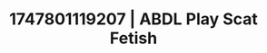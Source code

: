 ---
categories:
- Creampie
- Close contact
- Erotic dance
- Erotic silhouette
- Pleasure activism
image: /assets/images/1747801119207.jpg
layout: post
seo:
  description: Featured content with premium ABDL Play, Scat Fetish. HD images available.
  keywords: ABDL Play, Scat Fetish
  og_image: /assets/images/1747801119207.jpg
  schema_type: VisualArtwork
tags:
- ABDL Play
- Scat Fetish
- '#1747801119207'
title: 1747801119207 | ABDL Play Scat Fetish
---